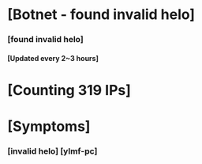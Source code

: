 # [Botnet - found invalid helo]
### [found invalid helo]
#### [Updated every 2~3 hours]

# [Counting 319 IPs]

# [Symptoms] 
###   [invalid helo] [ylmf-pc]
